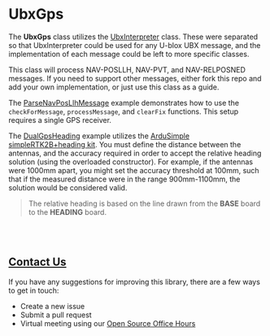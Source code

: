 # UbxGps
The **UbxGps** class utilizes the [UbxInterpreter](https://github.com/copperpunk-arduino/ubx-interpreter) class. These were separated so that UbxInterpreter could be used for any U-blox UBX message, and the implementation of each message could be left to more specific classes.

This class will process NAV-POSLLH, NAV-PVT, and NAV-RELPOSNED messages. If you need to support other messages, either fork this repo and add your own implementation, or just use this class as a guide. 

The [ParseNavPosLlhMessage](https://github.com/copperpunk-arduino/ubx-ins/tree/main/examples/ParseNavPosLlhMessage) example demonstrates how to use the `checkForMessage`, `processMessage`, and `clearFix` functions. This setup requires a single GPS receiver.

The [DualGpsHeading]() example utilizes the [ArduSimple simpleRTK2B+heading kit](https://www.ardusimple.com/product/simplertk2b-heading-basic-starter-kit-ip67/). You must define the distance between the antennas, and the accuracy required in order to accept the relative heading solution (using the overloaded constructor). For example, if the antennas were 1000mm apart, you might set the accuracy threshold at 100mm, such that if the measured distance were in the range 900mm-1100mm, the solution would be considered valid.<br>
>The relative heading is based on the line drawn from the **BASE** board to the **HEADING** board.

<br><br>
## <u>Contact Us</u>
If you have any suggestions for improving this library, there are a few ways to get in touch:<br>

*   Create a new issue
*   Submit a pull request
*   Virtual meeting using our [Open Source Office Hours](https://www.copperpunk.com/service-page/open-source-office-hours)
